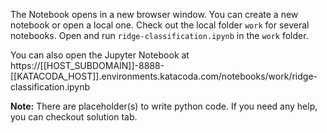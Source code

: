 The Notebook opens in a new browser window. You can create a new notebook or open a local one. Check out the local folder `work` for several notebooks. Open and run `ridge-classification.ipynb` in the `work` folder.

You can also open the Jupyter Notebook at https://[[HOST_SUBDOMAIN]]-8888-[[KATACODA_HOST]].environments.katacoda.com/notebooks/work/ridge-classification.ipynb

**Note:**
There are placeholder(s) to write python code. If you need any help, you can checkout solution tab.